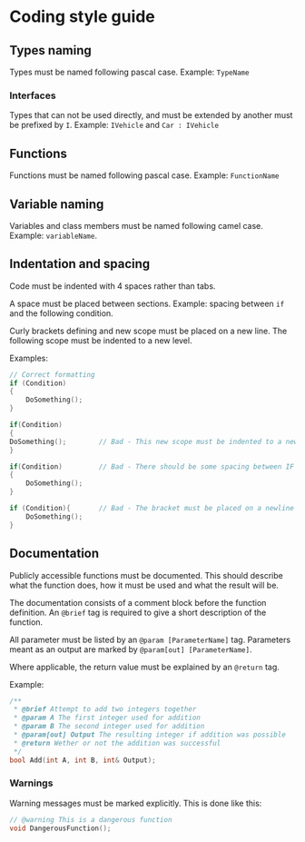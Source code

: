 # Coding style guide

## Types naming
Types must be named following pascal case. Example: `TypeName`

### Interfaces
Types that can not be used directly, and must be extended by another must be prefixed by `I`. Example: `IVehicle` and `Car : IVehicle`

## Functions
Functions must be named following pascal case. Example: `FunctionName`

## Variable naming
Variables and class members must be named following camel case. Example: `variableName`.

## Indentation and spacing
Code must be indented with 4 spaces rather than tabs.

A space must be placed between sections. Example: spacing between `if` and the following condition.

Curly brackets defining and new scope must be placed on a new line. The following scope must be indented to a new level.

Examples:

```cpp
// Correct formatting
if (Condition)
{
    DoSomething();
}
```

```cpp
if(Condition)         
{       
DoSomething();        // Bad - This new scope must be indented to a new level
}
```

```cpp
if(Condition)         // Bad - There should be some spacing between IF and the bracket
{       
    DoSomething();
}
```

```cpp
if (Condition){       // Bad - The bracket must be placed on a newline
    DoSomething();
}
```

## Documentation
Publicly accessible functions must be documented. This should describe what the function does, how it must be used and what the result will be.

The documentation consists of a comment block before the function definition. An `@brief` tag is required to give a short description of the function.

All parameter must be listed by an `@param [ParameterName]` tag. Parameters meant as an output are marked by `@param[out] [ParameterName]`.

Where applicable, the return value must be explained by an `@return` tag.

Example:
```cpp
/**
 * @brief Attempt to add two integers together
 * @param A The first integer used for addition
 * @param B The second integer used for addition
 * @param[out] Output The resulting integer if addition was possible
 * @return Wether or not the addition was successful
 */
bool Add(int A, int B, int& Output);
```

### Warnings
Warning messages must be marked explicitly. This is done like this:

```cpp
// @warning This is a dangerous function
void DangerousFunction();
```

